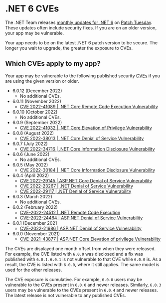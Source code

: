 # .NET 6 CVEs

The .NET Team releases [monthly updates for .NET 6](https://github.com/dotnet/announcements/labels/.NET%206.0) on [Patch Tuesday](https://en.wikipedia.org/wiki/Patch_Tuesday). These updates often include security fixes. If you are on an older version, your app may be vulnerable.

Your app needs to be on the latest .NET 6 patch version to be secure. The longer you wait to upgrade, the greater the exposure to CVEs.

## Which CVEs apply to my app?

Your app may be vulnerable to the following published security [CVEs](https://www.cve.org/) if you are using the given version or older.

- 6.0.12 (December 2022)
  - No additional CVEs.
- 6.0.11 (November 2022)
  - [CVE 2022-41089 | .NET Core Remote Code Execution Vulnerability](https://github.com/dotnet/announcements/issues/xxx)
- 6.0.10 (October 2022)
  - No additional CVEs.
- 6.0.9 (September 2022)
  - [CVE 2022-41032 | .NET Core Elevation of Privilege Vulnerability](https://github.com/dotnet/announcements/issues/236)
- 6.0.8 (August 2022)
  - [CVE 2022-38013 | .NET Core Denial of Service Vulnerability](https://github.com/dotnet/announcements/issues/234)
- 6.0.7 (July 2022)
  - [CVE 2022-34716 | .NET Core Information Disclosure Vulnerability](https://github.com/dotnet/announcements/issues/232)
- 6.0.6 (June 2022)
  - No additional CVEs.
- 6.0.5 (May 2022)
  - [CVE 2022-30184 | .NET Core Information Disclosure Vulnerability](https://github.com/dotnet/announcements/issues/225)
- 6.0.4 (April 2022)
  - [CVE 2022-29145 | ASP.NET Core Denial of Service Vulnerability](https://github.com/dotnet/announcements/issues/222)
  - [CVE 2022-23267 | .NET Denial of Service Vulnerability](https://github.com/dotnet/announcements/issues/221)
  - [ CVE 2022-29117 | .NET Denial of Service Vulnerability](https://github.com/dotnet/announcements/issues/220)
- 6.0.3 (March 2022)
  - No additional CVEs.
- 6.0.2 (February 2022)
  - [CVE-2022-24512 | .NET Remote Code Execution](https://github.com/dotnet/announcements/issues/213)
  - [CVE-2022-24464 | ASP.NET Denial of Service Vulnerability](https://github.com/dotnet/announcements/issues/212)
- 6.0.1 (December 2021
  - [CVE-2022-21986 | ASP.NET Denial of Service Vulnerability](https://github.com/dotnet/announcements/issues/207)
- 6.0.0 (November 2021)
  - [CVE-2021-43877 | ASP.NET Core Elevation of privilege Vulnerability](https://github.com/dotnet/announcements/issues/206)

The CVEs are displayed one month offset from when they were released. For example, the CVE listed with `6.0.0` was disclosed and a fix was published with `6.0.1`. `6.0.1` is not vulnerable to that CVE while `6.0.0` is. As a result, the CVE is listed with `6.0.0`, where it still applies. The same model is used for the other releases. 

The CVE exposure is cumulative. For example, `6.0.0` users may be vulnerable to the CVEs present in `6.0.0` and newer releases. Similarly, `6.0.3` users may be vulnerable to the CVEs present in `6.0.4` and newer releases. The latest release is not vulnerable to any published CVEs.
